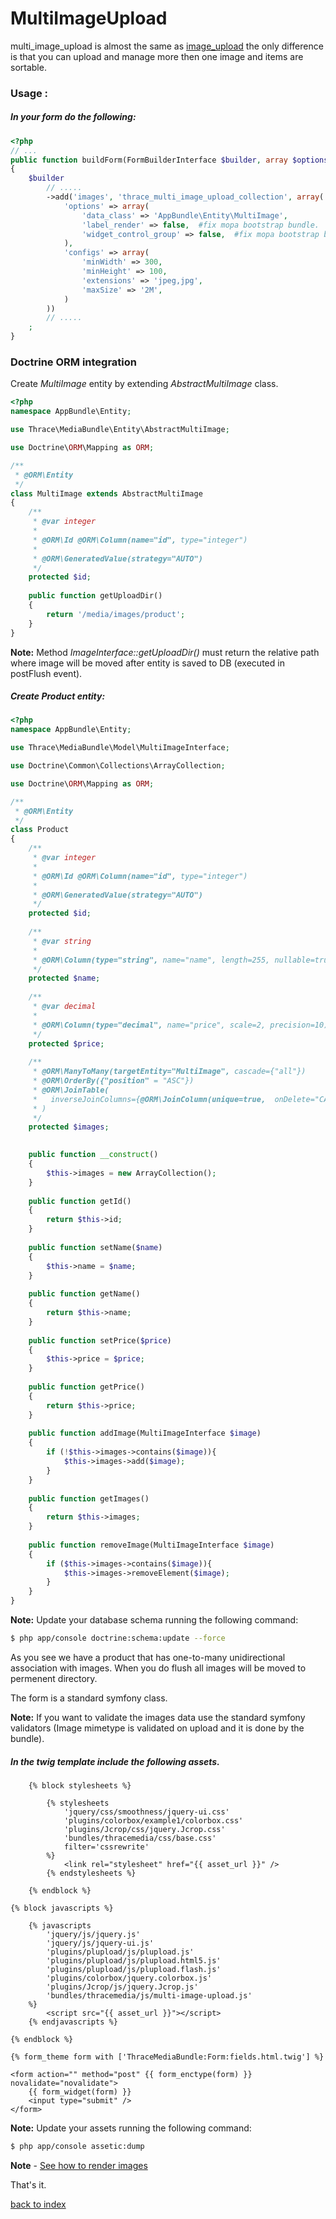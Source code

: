 MultiImageUpload
================

multi_image_upload is almost the same as [image_upload](image_upload.md) the only difference is that you can upload and manage more then one image and items are sortable.

### Usage :

##### In your form do the following:

``` php
<?php
// ...
public function buildForm(FormBuilderInterface $builder, array $options)
{
    $builder
        // .....
        ->add('images', 'thrace_multi_image_upload_collection', array(
            'options' => array(
                'data_class' => 'AppBundle\Entity\MultiImage',
                'label_render' => false,  #fix mopa bootstrap bundle. 
                'widget_control_group' => false,  #fix mopa bootstrap bundle. 
            ),
            'configs' => array(
                'minWidth' => 300,
                'minHeight' => 100,
                'extensions' => 'jpeg,jpg',
                'maxSize' => '2M',
            )
        ))
		// .....
    ;
}
```

### Doctrine ORM integration

Create *MultiImage* entity by extending  *AbstractMultiImage* class.

``` php
<?php
namespace AppBundle\Entity;

use Thrace\MediaBundle\Entity\AbstractMultiImage;

use Doctrine\ORM\Mapping as ORM;

/**
 * @ORM\Entity
 */
class MultiImage extends AbstractMultiImage
{
    /**
     * @var integer 
     *
     * @ORM\Id @ORM\Column(name="id", type="integer")
     * 
     * @ORM\GeneratedValue(strategy="AUTO")
     */
    protected $id;
    
    public function getUploadDir()
    {
        return '/media/images/product';
    }
}
```

**Note:** Method *ImageInterface::getUploadDir()* must return the relative path where image will be moved after entity is saved to DB (executed in postFlush event).

##### Create *Product* entity:

``` php
<?php
namespace AppBundle\Entity;

use Thrace\MediaBundle\Model\MultiImageInterface;

use Doctrine\Common\Collections\ArrayCollection;

use Doctrine\ORM\Mapping as ORM;

/**
 * @ORM\Entity
 */
class Product
{
    /**
     * @var integer 
     *
     * @ORM\Id @ORM\Column(name="id", type="integer")
     * 
     * @ORM\GeneratedValue(strategy="AUTO")
     */
    protected $id;
    
    /**
     * @var string 
     *
     * @ORM\Column(type="string", name="name", length=255, nullable=true, unique=false)
     */
    protected $name;
    
    /**
     * @var decimal
     *
     * @ORM\Column(type="decimal", name="price", scale=2, precision=10)
     */
    protected $price;  
    
    /**
     * @ORM\ManyToMany(targetEntity="MultiImage", cascade={"all"})
     * @ORM\OrderBy({"position" = "ASC"})
     * @ORM\JoinTable(
     *   inverseJoinColumns={@ORM\JoinColumn(unique=true,  onDelete="CASCADE")}
     * )
     */
    protected $images;

    
    public function __construct()
    {
        $this->images = new ArrayCollection();
    }
    
    public function getId()
    {
        return $this->id;
    }
    
    public function setName($name)
    {
        $this->name = $name;
    }
    
    public function getName()
    {
        return $this->name;
    }
    
    public function setPrice($price)
    {
        $this->price = $price;
    }
    
    public function getPrice()
    {
        return $this->price;
    }
    
    public function addImage(MultiImageInterface $image)
    {
        if (!$this->images->contains($image)){
            $this->images->add($image);
        }
    }
    
    public function getImages()
    {
        return $this->images;
    }
    
    public function removeImage(MultiImageInterface $image)
    {
        if ($this->images->contains($image)){
            $this->images->removeElement($image);
        }
    }
}
```

**Note:** Update your database schema running the following command:

``` bash
$ php app/console doctrine:schema:update --force
```

As you see we have a product that has one-to-many unidirectional association with images.
When you do flush all images will be moved to permenent directory.

The form is a standard symfony class.

**Note:** If you want to validate the images data use the standard symfony validators (Image mimetype is validated on upload and it is done by the bundle).


#####  In the twig template include the following assets.

``` jinja
	{% block stylesheets %}
                
		{% stylesheets
			'jquery/css/smoothness/jquery-ui.css' 
            'plugins/colorbox/example1/colorbox.css'
    	    'plugins/Jcrop/css/jquery.Jcrop.css'
            'bundles/thracemedia/css/base.css'
            filter='cssrewrite'
        %}
			<link rel="stylesheet" href="{{ asset_url }}" />
        {% endstylesheets %}

	{% endblock %}
    
{% block javascripts %}

	{% javascripts
		'jquery/js/jquery.js'
        'jquery/js/jquery-ui.js'
        'plugins/plupload/js/plupload.js'                    
        'plugins/plupload/js/plupload.html5.js'                    
        'plugins/plupload/js/plupload.flash.js'
        'plugins/colorbox/jquery.colorbox.js' 
        'plugins/Jcrop/js/jquery.Jcrop.js' 
        'bundles/thracemedia/js/multi-image-upload.js'                                                                                                                                
	%}
		<script src="{{ asset_url }}"></script>
	{% endjavascripts %}
   
{% endblock %}

{% form_theme form with ['ThraceMediaBundle:Form:fields.html.twig'] %}
           
<form action="" method="post" {{ form_enctype(form) }} novalidate="novalidate">
	{{ form_widget(form) }}
    <input type="submit" />
</form>
```
**Note:** Update your assets running the following command:

``` bash
$ php app/console assetic:dump
```


**Note** - [See how to render images](image_upload.md#image_render) 

That's it.

[back to index](index.md)
